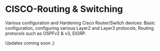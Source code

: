 # CISCO-Routing & Switching #

Various configuration and Hardening Cisco Router/Switch devices:
Basic configuration, configuring various Layer2 and Layer3 protocols, Routing protocols such as OSPFv2 & v3, EIGRP.

Updates coming soon ;)
